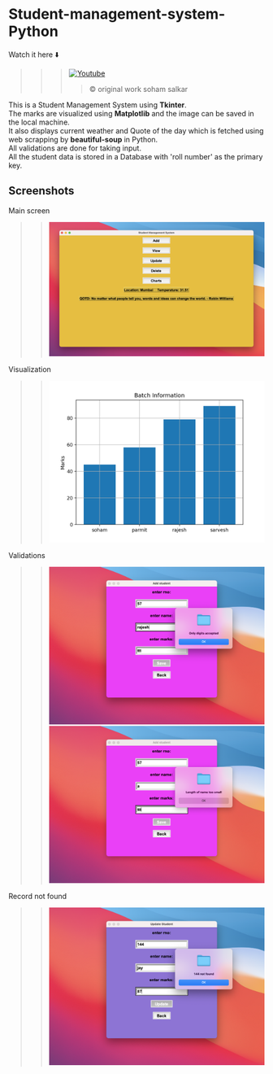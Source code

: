 # Student-management-system-Python

Watch it here ⬇️  <br>
>>> <a href="https://www.youtube.com/watch?v=DMXw7wM10ec"><img alt="Youtube" title="Youtube" src="https://img.shields.io/badge/-YouTube-red?style=for-the-badge&logo=youtube&logoColor=white"/></a><br>
>>> 
>>>> © original work soham salkar

This is a Student Management System using **Tkinter**.<br>
The marks are visualized using **Matplotlib** and the image can be saved in the local machine.<br>
It also displays current weather and Quote of the day which is fetched using web scrapping by **beautiful-soup** in Python. <br>
All validations are done for taking input. <br>
All the student data is stored in a Database with 'roll number' as the primary key.<br>


## Screenshots
Main screen
>> ![Main](https://github.com/sohamsalkar/Student-management-system-Python/blob/main/img/main.png) <br>

Visualization 
>> ![Result](https://github.com/sohamsalkar/Student-management-system-Python/blob/main/img/Result.png)<br>

Validations
>> ![Marks](https://github.com/sohamsalkar/Student-management-system-Python/blob/main/img/marks.png)
>> ![Name](https://github.com/sohamsalkar/Student-management-system-Python/blob/main/img/name.png)<br>

Record not found
>> ![Notfound](https://github.com/sohamsalkar/Student-management-system-Python/blob/main/img/notfound.png)
